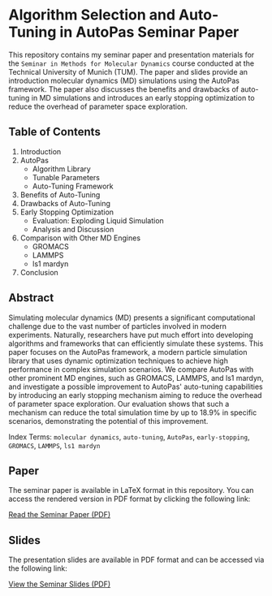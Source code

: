 # Algorithm Selection and Auto-Tuning in AutoPas Seminar Paper

This repository contains my seminar paper and presentation materials for the `Seminar in Methods for Molecular Dynamics` course conducted at the Technical University of Munich (TUM). The paper and slides provide an introduction molecular dynamics (MD) simulations using the AutoPas framework. The paper also discusses the benefits and drawbacks of auto-tuning in MD simulations and introduces an early stopping optimization to reduce the overhead of parameter space exploration.

## Table of Contents

1. Introduction
2. AutoPas
    - Algorithm Library
    - Tunable Parameters
    - Auto-Tuning Framework
3. Benefits of Auto-Tuning
4. Drawbacks of Auto-Tuning
5. Early Stopping Optimization
    - Evaluation: Exploding Liquid Simulation
    - Analysis and Discussion
6. Comparison with Other MD Engines
    - GROMACS
    - LAMMPS
    - ls1 mardyn
7. Conclusion

## Abstract

Simulating molecular dynamics (MD) presents a significant computational challenge due to the vast number of particles involved in modern experiments. Naturally, researchers have put much effort into developing algorithms and frameworks that can efficiently simulate these systems. This paper focuses on the AutoPas framework, a modern particle simulation library that uses dynamic optimization techniques to achieve high performance in complex simulation scenarios. We compare AutoPas with other prominent MD engines, such as GROMACS, LAMMPS, and ls1 mardyn, and investigate a possible improvement to AutoPas' auto-tuning capabilities by introducing an early stopping mechanism aiming to reduce the overhead of parameter space exploration. Our evaluation shows that such a mechanism can reduce the total simulation time by up to 18.9\% in specific scenarios, demonstrating the potential of this improvement.

Index Terms: `molecular dynamics`, `auto-tuning`, `AutoPas`, `early-stopping`, `GROMACS`, `LAMMPS`, `ls1 mardyn`

## Paper

The seminar paper is available in LaTeX format in this repository. You can access the rendered version in PDF format by clicking the following link:

[Read the Seminar Paper (PDF)](latex/auto-tuning.pdf)

## Slides

The presentation slides are available in PDF format and can be accessed via the following link:

[View the Seminar Slides (PDF)](presentation/slides.pdf)
